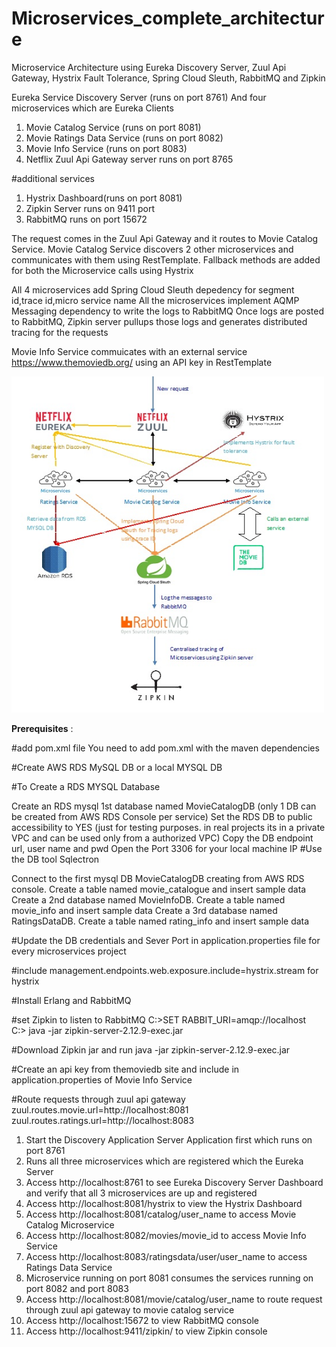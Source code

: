 # Microservices_complete_architecture
Microservice Architecture using Eureka Discovery Server, Zuul Api Gateway, Hystrix Fault Tolerance, Spring Cloud Sleuth, RabbitMQ and Zipkin

Eureka Service Discovery Server (runs on port 8761)
And four microservices which are Eureka Clients

1. Movie Catalog Service (runs on port 8081)
2. Movie Ratings Data Service (runs on port 8082)
3. Movie Info Service (runs on port 8083)
4. Netflix Zuul Api Gateway server runs on port 8765

#additional services

1. Hystrix Dashboard(runs on port 8081)
2. Zipkin Server runs on 9411 port
3. RabbitMQ runs on port 15672

The request comes in the Zuul Api Gateway and it routes to Movie Catalog Service.
Movie Catalog Service discovers 2 other microservices and communicates with them using RestTemplate.
Fallback methods are added for both the Microservice calls using Hystrix

All 4 microservices add Spring Cloud Sleuth depedency for segment id,trace id,micro service name
All the microservices implement AQMP Messaging dependency to write the logs to RabbitMQ
Once logs are posted to RabbitMQ, Zipkin server pullups those logs and generates distributed tracing for the requests

Movie Info Service commuicates with an external service https://www.themoviedb.org/ using an API key in RestTemplate

<img width="500" alt="API Architecture" src="https://github.com/dineschandgr/Microservices_complete_architecture/blob/master/architecture_diagram.jpg">


**Prerequisites** :

#add pom.xml file You need to add pom.xml with the maven dependencies

#Create AWS RDS MySQL DB or a local MYSQL DB

#To Create a RDS MYSQL Database

Create an RDS mysql 1st database named MovieCatalogDB (only 1 DB can be created from AWS RDS Console per service)
Set the RDS DB to public accessibility to YES (just for testing purposes. in real projects its in a private VPC and can be used only from a authorized VPC)
Copy the DB endpoint url, user name and pwd
Open the Port 3306 for your local machine IP
#Use the DB tool Sqlectron

Connect to the first mysql DB MovieCatalogDB creating from AWS RDS console. Create a table named movie_catalogue and insert sample data
Create a 2nd database named MovieInfoDB. Create a table named movie_info and insert sample data
Create a 3rd database named RatingsDataDB. Create a table named rating_info and insert sample data

#Update the DB credentials and Sever Port in application.properties file for every microservices project

#include management.endpoints.web.exposure.include=hystrix.stream for hystrix

#Install Erlang and RabbitMQ

#set Zipkin to listen to RabbitMQ
C:\>SET RABBIT_URI=amqp://localhost  
C:\> java -jar zipkin-server-2.12.9-exec.jar  

#Download Zipkin jar and run java -jar zipkin-server-2.12.9-exec.jar  

#Create an api key from themoviedb site and include in application.properties of Movie Info Service

#Route requests through zuul api gateway
zuul.routes.movie.url=http://localhost:8081  
zuul.routes.ratings.url=http://localhost:8083  

1. Start the Discovery Application Server Application first which runs on port 8761
2. Runs all three microservices which are registered which the Eureka Server
3. Access http://localhost:8761 to see Eureka Discovery Server Dashboard and verify that all 3 microservices are up and registered
4. Access http://localhost:8081/hystrix to view the Hystrix Dashboard
5. Access http://localhost:8081/catalog/user_name to access Movie Catalog Microservice
6. Access http://localhost:8082/movies/movie_id to access Movie Info Service
7. Access http://localhost:8083/ratingsdata/user/user_name to access Ratings Data Service
8. Microservice running on port 8081 consumes the services running on port 8082 and port 8083
9. Access http://localhost:8081/movie/catalog/user_name  to route request through zuul api gateway to movie catalog service 
10. Access http://localhost:15672 to view RabbitMQ console
11. Access http://localhost:9411/zipkin/ to view Zipkin console


